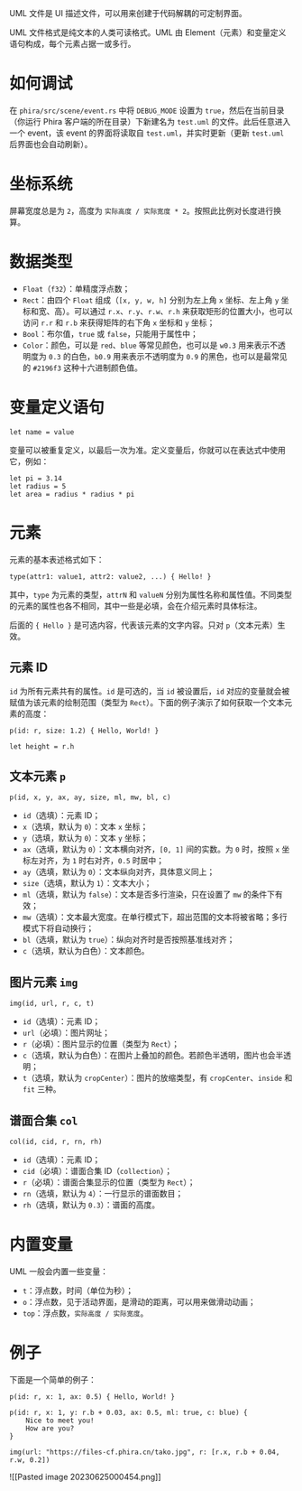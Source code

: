 UML 文件是 UI 描述文件，可以用来创建于代码解耦的可定制界面。

UML 文件格式是纯文本的人类可读格式。UML 由 Element（元素）和变量定义语句构成，每个元素占据一或多行。

# 如何调试

在 `phira/src/scene/event.rs` 中将 `DEBUG_MODE` 设置为 `true`，然后在当前目录（你运行 Phira 客户端的所在目录）下新建名为 `test.uml` 的文件。此后任意进入一个 event，该 event 的界面将读取自 `test.uml`，并实时更新（更新 `test.uml` 后界面也会自动刷新）。

# 坐标系统

屏幕宽度总是为 `2`，高度为 `实际高度 / 实际宽度 * 2`。按照此比例对长度进行换算。

# 数据类型

- `Float`（`f32`）：单精度浮点数；
- `Rect`：由四个 `Float` 组成（`[x, y, w, h]` 分别为左上角 `x` 坐标、左上角 `y` 坐标和宽、高）。可以通过 `r.x`、`r.y`、`r.w`、`r.h` 来获取矩形的位置大小，也可以访问 `r.r` 和 `r.b` 来获得矩阵的右下角 `x` 坐标和 `y` 坐标；
- `Bool`：布尔值，`true` 或 `false`，只能用于属性中；
- `Color`：颜色，可以是 `red`、`blue` 等常见颜色，也可以是 `w0.3` 用来表示不透明度为 `0.3` 的白色，`b0.9` 用来表示不透明度为 `0.9` 的黑色，也可以是最常见的 `#2196f3` 这种十六进制颜色值。

# 变量定义语句

```
let name = value
```

变量可以被重复定义，以最后一次为准。定义变量后，你就可以在表达式中使用它，例如：

```
let pi = 3.14
let radius = 5
let area = radius * radius * pi
```

# 元素

元素的基本表述格式如下：

```
type(attr1: value1, attr2: value2, ...) { Hello! }
```

其中，`type` 为元素的类型，`attrN` 和 `valueN` 分别为属性名称和属性值。不同类型的元素的属性也各不相同，其中一些是必填，会在介绍元素时具体标注。

后面的 `{ Hello }` 是可选内容，代表该元素的文字内容。只对 `p`（文本元素）生效。

## 元素 ID

`id` 为所有元素共有的属性。`id` 是可选的，当 `id` 被设置后，`id` 对应的变量就会被赋值为该元素的绘制范围（类型为 `Rect`）。下面的例子演示了如何获取一个文本元素的高度：

```
p(id: r, size: 1.2) { Hello, World! }

let height = r.h
```

## 文本元素 `p`

```
p(id, x, y, ax, ay, size, ml, mw, bl, c)
```

- `id`（选填）：元素 ID；
- `x`（选填，默认为 `0`）：文本 `x` 坐标；
- `y`（选填，默认为 `0`）：文本 `y` 坐标；
- `ax`（选填，默认为 `0`）：文本横向对齐，`[0, 1]` 间的实数。为 `0` 时，按照 `x` 坐标左对齐，为 `1` 时右对齐，`0.5` 时居中；
- `ay`（选填，默认为 `0`）：文本纵向对齐，具体意义同上；
- `size`（选填，默认为 `1`）：文本大小；
- `ml`（选填，默认为 `false`）：文本是否多行渲染，只在设置了 `mw` 的条件下有效；
- `mw`（选填）：文本最大宽度。在单行模式下，超出范围的文本将被省略；多行模式下将自动换行；
- `bl`（选填，默认为 `true`）：纵向对齐时是否按照基准线对齐；
- `c`（选填，默认为白色）：文本颜色。

## 图片元素 `img`

```
img(id, url, r, c, t)
```

- `id`（选填）：元素 ID；
- `url`（必填）：图片网址；
- `r`（必填）：图片显示的位置（类型为 `Rect`）；
- `c`（选填，默认为白色）：在图片上叠加的颜色。若颜色半透明，图片也会半透明；
- `t`（选填，默认为 `cropCenter`）：图片的放缩类型，有 `cropCenter`、`inside` 和 `fit` 三种。

## 谱面合集 `col`

```
col(id, cid, r, rn, rh)
```

- `id`（选填）：元素 ID；
- `cid`（必填）：谱面合集 ID（`collection`）；
- `r`（必填）：谱面合集显示的位置（类型为 `Rect`）；
- `rn`（选填，默认为 `4`）：一行显示的谱面数目；
- `rh`（选填，默认为 `0.3`）：谱面的高度。

# 内置变量

UML 一般会内置一些变量：

- `t`：浮点数，时间（单位为秒）；
- `o`：浮点数，见于活动界面，是滑动的距离，可以用来做滑动动画；
- `top`：浮点数，`实际高度 / 实际宽度`。

# 例子

下面是一个简单的例子：

```
p(id: r, x: 1, ax: 0.5) { Hello, World! }

p(id: r, x: 1, y: r.b + 0.03, ax: 0.5, ml: true, c: blue) {
	Nice to meet you!
	How are you?
}

img(url: "https://files-cf.phira.cn/tako.jpg", r: [r.x, r.b + 0.04, r.w, 0.2])
```

![[Pasted image 20230625000454.png]]
